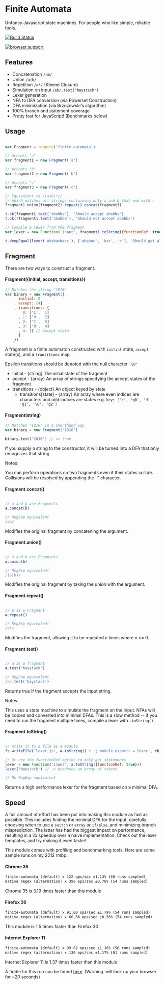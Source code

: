 # Finite Automata

Unfancy Javascript state machines. For people who like simple, reliable tools.

[![Build Status](https://travis-ci.org/ben-ng/finite-automata.svg?branch=master)](https://travis-ci.org/ben-ng/finite-automata)

[![browser support](https://ci.testling.com/ben-ng/finite-automata.png)
](https://ci.testling.com/ben-ng/finite-automata)


## Features

 * Concatenation `/ab/`
 * Union `/a|b/`
 * Repetition `/a*/` (Kleene Closure)
 * Simulation on input `/ab/.test('haystack')`
 * Lexer generation
 * NFA to DFA conversion (via Powerset Construction)
 * DFA minimization (via Brzozowski's algorithm)
 * 100% branch and statement coverage
 * Pretty fast for JavaScript! (Benchmarks below)

## Usage

```javascript

var Fragment = require('finite-automata')

// Accepts "a"
var fragment1 = new Fragment('a')

// Accepts "b"
var fragment2 = new Fragment('b')

// Accepts "c"
var fragment3 = new Fragment('c')

// Equivalent to /(a|b)*c/
// Which matches all strings containing only a and b that end with c
fragment1.union(fragment2).repeat().concat(fragment3)

t.ok(fragment1.test('ababbc'), 'Should accept ababbc')
t.ok(!fragment1.test('ababba'), 'Should not accept ababba')

// Compile a lexer from the fragment
var lexer = new Function('input', fragment1.toString({functionDef: true}))

t.deepEqual(lexer('ababacbacc'), ['ababac', 'bac', 'c'], 'Should get all valid tokens')

```

## Fragment

There are two ways to construct a fragment.

#### Fragment({initial, accept, transitions})

```javascript
// Matches the string "1010"
var binary = new Fragment({
      initial: 0
    , accept: [4]
    , transitions: {
        0: ['1',  1]
      , 1: ['0',  2]
      , 2: ['1',  3]
      , 3: ['0',  4]
      , 4: [] // accept state
      }
    })
```

A fragment is a finite automaton constructed with `initial` state, `accept` state(s), and a `transitions` map.

Epsilon transitions should be denoted with the null character `'\0'`

 * initial - {string} The initial state of the fragment
 * accept - {array} An array of strings specifying the accept states of the fragment
 * transitions - {object} An object keyed by state
   * transitions[state] - {array} An array where even indices are characters and odd indices are states
                                  e.g. `key: ['c', 'q0', 'd', 'q1', '\0', 'q2']`


#### Fragment(string)

```javascript
// Matches "1010" in a shorthand way
var binary = new Fragment('1010')

binary.test('1010') // => true
```

If you supply a string to the constructor, it will be turned into a DFA that only recognizes that string.

Notes:

You can perform operations on two fragments even if their states collide. Collisions will be resolved by appending the '\`' character.

#### Fragment.concat()

```javascript

// a and b are Fragments
a.concat(b)

// RegExp equivalent
/ab/

```

Modifies the original fragment by concatening the argument.

#### Fragment.union()

```javascript

// a and b are Fragments
a.union(b)

// RegExp equivalent
/(a|b)/

```

Modifies the original fragment by taking the union with the argument.

#### Fragment.repeat()

```javascript

// a is a Fragment
a.repeat()

// RegExp equivalent
/a*/

```

Modifies the fragment, allowing it to be repeated n times where n >= 0.

#### Fragment.test()

```javascript

// a is a fragment
a.test('haystack')

// RegExp equivalent
/a/.test('haystack')

```

Returns true if the fragment accepts the input string.

Notes:

This uses a state machine to simulate the fragment on the input. NFAs will be copied and converted into minimal DFAs. This is a slow method -- if you need to run the fragment multiple times, compile a lexer with `.toString()`.

#### Fragment.toString()

```javascript

// Write it to a file as a module
fs.writeFile('lexer.js', a.toString() + '; module.exports = lexer', cb)

// Or use the functionDef option to only get statements
lexer = new Function('input', a.toString({functionDef: true}))
lexer('haystack') // -> produces an array of tokens

// No RegExp equivalent

```

Returns a high performance lexer for the fragment based on a minimal DFA.

## Speed

A fair amount of effort has been put into making this module as fast as possible. This includes finding the minimal DFA for the input, carefully choosing when to use a `switch` or `array` or `if/else`, and minimizing branch misprediction. The latter has had the biggest impact on performance, resulting in a 2x speedup over a naive implementation. Check out the lexer templates, and try making it even faster!

This module comes with profiling and benchmarking tools. Here are some sample runs on my 2012 rmbp:

#### Chrome 35
```txt
finite-automata (default) x 122 ops/sec ±1.13% (60 runs sampled)
native regex (alternation) x 390 ops/sec ±0.78% (54 runs sampled)
```
Chrome 35 is 3.19 times faster than this module

#### Firefox 30
```txt
finite-automata (default) x 91.00 ops/sec ±1.79% (54 runs sampled)
native regex (alternation) x 60.66 ops/sec ±0.56% (54 runs sampled)
```
This module is 1.5 times faster than Firefox 30


#### Internet Explorer 11
```txt
finite-automata (default) x 99.62 ops/sec ±1.16% (58 runs sampled)
native regex (alternation) x 136 ops/sec ±1.17% (61 runs sampled)
```
Internet Explorer 11 is 1.37 times faster than this module

A fiddle for this run can be found [here](http://jsfiddle.net/ztRsq). (Warning: will lock up your browser for ~20 seconds)
